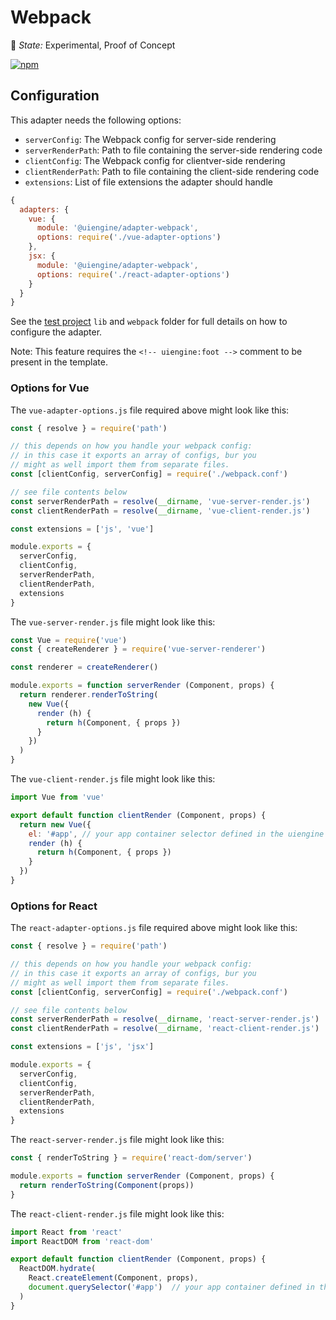 # Webpack

🚦 *State:* Experimental, Proof of Concept

[![npm](https://img.shields.io/npm/v/@uiengine/adapter-webpack.svg)](https://www.npmjs.com/package/@uiengine/adapter-webpack)

## Configuration

This adapter needs the following options:

- `serverConfig`: The Webpack config for server-side rendering
- `serverRenderPath`: Path to file containing the server-side rendering code
- `clientConfig`: The Webpack config for clientver-side rendering
- `clientRenderPath`: Path to file containing the client-side rendering code
- `extensions`: List of file extensions the adapter should handle

```js
{
  adapters: {
    vue: {
      module: '@uiengine/adapter-webpack',
      options: require('./vue-adapter-options')
    },
    jsx: {
      module: '@uiengine/adapter-webpack',
      options: require('./react-adapter-options')
    }
  }
}
```

See the [test project](https://github.com/dennisreimann/uiengine/tree/master/test/project/) `lib` and `webpack` folder for full details on how to configure the adapter.

Note: This feature requires the `<!-- uiengine:foot -->` comment to be present in the template.

### Options for Vue

The `vue-adapter-options.js` file required above might look like this:

```js
const { resolve } = require('path')

// this depends on how you handle your webpack config:
// in this case it exports an array of configs, bur you
// might as well import them from separate files.
const [clientConfig, serverConfig] = require('./webpack.conf')

// see file contents below
const serverRenderPath = resolve(__dirname, 'vue-server-render.js')
const clientRenderPath = resolve(__dirname, 'vue-client-render.js')

const extensions = ['js', 'vue']

module.exports = {
  serverConfig,
  clientConfig,
  serverRenderPath,
  clientRenderPath,
  extensions
}
```

The `vue-server-render.js` file might look like this:

```js
const Vue = require('vue')
const { createRenderer } = require('vue-server-renderer')

const renderer = createRenderer()

module.exports = function serverRender (Component, props) {
  return renderer.renderToString(
    new Vue({
      render (h) {
        return h(Component, { props })
      }
    })
  )
}
```

The `vue-client-render.js` file might look like this:

```js
import Vue from 'vue'

export default function clientRender (Component, props) {
  return new Vue({
    el: '#app', // your app container selector defined in the uiengine preview template
    render (h) {
      return h(Component, { props })
    }
  })
}
```

### Options for React

The `react-adapter-options.js` file required above might look like this:

```js
const { resolve } = require('path')

// this depends on how you handle your webpack config:
// in this case it exports an array of configs, bur you
// might as well import them from separate files.
const [clientConfig, serverConfig] = require('./webpack.conf')

// see file contents below
const serverRenderPath = resolve(__dirname, 'react-server-render.js')
const clientRenderPath = resolve(__dirname, 'react-client-render.js')

const extensions = ['js', 'jsx']

module.exports = {
  serverConfig,
  clientConfig,
  serverRenderPath,
  clientRenderPath,
  extensions
}
```

The `react-server-render.js` file might look like this:

```js
const { renderToString } = require('react-dom/server')

module.exports = function serverRender (Component, props) {
  return renderToString(Component(props))
}
```

The `react-client-render.js` file might look like this:

```js
import React from 'react'
import ReactDOM from 'react-dom'

export default function clientRender (Component, props) {
  ReactDOM.hydrate(
    React.createElement(Component, props),
    document.querySelector('#app')  // your app container defined in the uiengine preview template
  )
}
```
